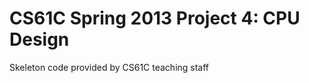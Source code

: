 CS61C Spring 2013 Project 4: CPU Design
=======================================
Skeleton code provided by CS61C teaching staff


